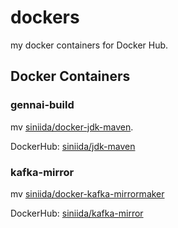# dockers
my docker containers for Docker Hub.

## Docker Containers

### gennai-build

mv [siniida/docker-jdk-maven](https://github.com/siniida/docker-jdk-maven).

DockerHub: [siniida/jdk-maven](https://hub.docker.com/r/siniida/jdk-maven/)

### kafka-mirror

mv [siniida/docker-kafka-mirrormaker](https://github.com/siniida/docker-kafka-mirrormaker)

DockerHub: [siniida/kafka-mirror](https://hub.docker.com/r/siniida/kafka-mirror/)
